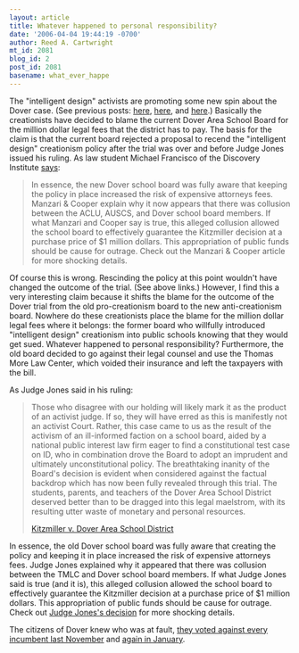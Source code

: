 ```yaml
---
layout: article
title: Whatever happened to personal responsibility?
date: '2006-04-04 19:44:19 -0700'
author: Reed A. Cartwright
mt_id: 2081
blog_id: 2
post_id: 2081
basename: what_ever_happe
---
```

The "intelligent design" activists are promoting some new spin about the Dover case.  (See previous posts: [here](/archives/2006/04/the-new-antievo.html), [here](http://www.pandasthumb.org/archives/2006/04/the_cost_of_unc.html), and [here](http://www.pandasthumb.org/archives/2006/04/voluntary_cessa.html).)  Basically the creationists have decided to blame the current Dover Area School Board for the million dollar legal fees that the district has to pay.  The basis for the claim is that the current board rejected a proposal to recend the "intelligent design" creationism policy after the trial was over and before Judge Jones issued his ruling.  As law student Michael Francisco of the Discovery Institute [says](http://www.evolutionnews.org/2006/04/did_the_aclu_squeeze_the_intel.html):

> In essence, the new Dover school board was fully aware that keeping the policy in place increased the risk of expensive attorneys fees. Manzari & Cooper explain why it now appears that there was collusion between the ACLU, AUSCS, and Dover school board members. If what Manzari and Cooper say is true, this alleged collusion allowed the school board to effectively guarantee the Kitzmiller decision at a purchase price of $1 million dollars. This appropriation of public funds should be cause for outrage. Check out the Manzari & Cooper article for more shocking details.

Of course this is wrong.  Rescinding the policy at this point wouldn't have changed the outcome of the trial.  (See above links.)  However, I find this a very interesting claim because it shifts the blame for the outcome of the Dover trial from the old pro-creationism board to the new anti-creationism board.  Nowhere do these creationists place the blame for the million dollar legal fees where it belongs: the former board who willfully introduced "intelligent design" creationism into public schools knowing that they would get sued.  Whatever happened to personal responsibility?  Furthermore, the old board decided to go against their legal counsel and use the Thomas More Law Center, which voided their insurance and left the taxpayers with the bill.

As Judge Jones said in his ruling:

> Those who disagree with our holding will likely mark it as the product of an activist judge. If so, they will have erred as this is manifestly not an activist Court. Rather, this case came to us as the result of the activism of an ill-informed faction on a school board, aided by a national public interest law firm eager to find a constitutional test case on ID, who in combination drove the Board to adopt an imprudent and ultimately unconstitutional policy. The breathtaking inanity of the Board's decision is evident when considered against the factual backdrop which has now been fully revealed through this trial. The students, parents, and teachers of the Dover Area School District deserved better than to be dragged into this legal maelstrom, with its resulting utter waste of monetary and personal resources.
> 
> [Kitzmiller v. Dover Area School District](http://www.talkorigins.org/faqs/dover/kitzmiller_v_dover_decision3.html#p300)

In essence, the old Dover school board was fully aware that creating the policy and keeping it in place increased the risk of expensive attorneys fees. Judge Jones explained why it appeared that there was collusion between the TMLC and Dover school board members. If what Judge Jones said is true (and it is), this alleged collusion allowed the school board to effectively guarantee the Kitzmiller decision at a purchase price of $1 million dollars. This appropriation of public funds should be cause for outrage. Check out [Judge Jones's decision](http://www.talkorigins.org/faqs/dover/kitzmiller_v_dover_decision.html) for more shocking details.

The citizens of Dover knew who was at fault, [they voted against every incumbent last November](/archives/2005/11/apparent-end-of.html) and [again in January](/archives/2006/01/its-really-real.html).

